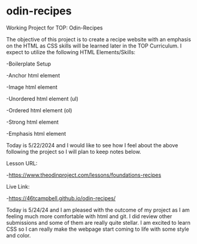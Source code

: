 # odin-recipes
Working Project for TOP: Odin-Recipes

The objective of this project is to create a recipe website with an emphasis on the HTML as CSS skills will be learned later in the TOP Curriculum. I expect to utilize the following HTML Elements/Skills:

  -Boilerplate Setup

  -Anchor html element 

  -Image html element

  -Unordered html element (ul)

  -Ordered html element (ol)

  -Strong html element

  -Emphasis html element

Today is 5/22/2024 and I would like to see how I feel about the above following the project so I will plan to keep notes below.

Lesson URL:

  -https://www.theodinproject.com/lessons/foundations-recipes

Live Link: 

  -https://46tcampbell.github.io/odin-recipes/

Today is 5/24/24 and I am pleased with the outcome of my project as I am feeling much more comfortable with html and git. I did review other submissions and some of them are really quite stellar. I am excited to learn CSS so I can really make the webpage start coming to life with some style and color.


